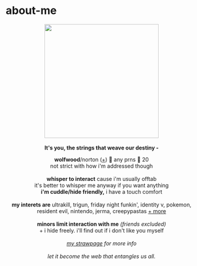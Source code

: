 # about-me
<p align="center">
  <img src="https://static.wikia.nocookie.net/id5/images/9/9a/ProspectorHalloween2022Chibi.png/revision/latest?cb=20221031015820" width="300px">
  <br><br><b>It's you, the strings that weave our destiny - </b>
  </p>
<p align="center">
  <b>wolfwood</b>/norton (<a href="https://en.pronouns.page/@vashwood-">+</a>) 🧲 any prns 🧲 20
  <br>not strict with how i'm addressed though
  <br><br>
<b>whisper to interact</b> cause i'm usually offtab
<br>it's better to whisper me anyway if you want anything
<br><b>i'm cuddle/hide friendly,</b> i have a touch comfort
<br><br>
<b>my interets are</b>
ultrakill, trigun, friday night funkin', identity v, pokemon,
<br>resident evil, nintendo, jerma, creepypastas <a href="https://rentry.co/wolfwood_">+ more</a>
<br><br><b>minors limit interaction with me</b> <i>(friends excluded)</i>
<br>+ i hide freely. i'll find out if i don't like you myself
<br><br><i><a href="https://vashwoods.straw.page">my strawpage</a> for more info</i>
<br>
<br><i>let it become the web that entangles us all.</i>
</p>

